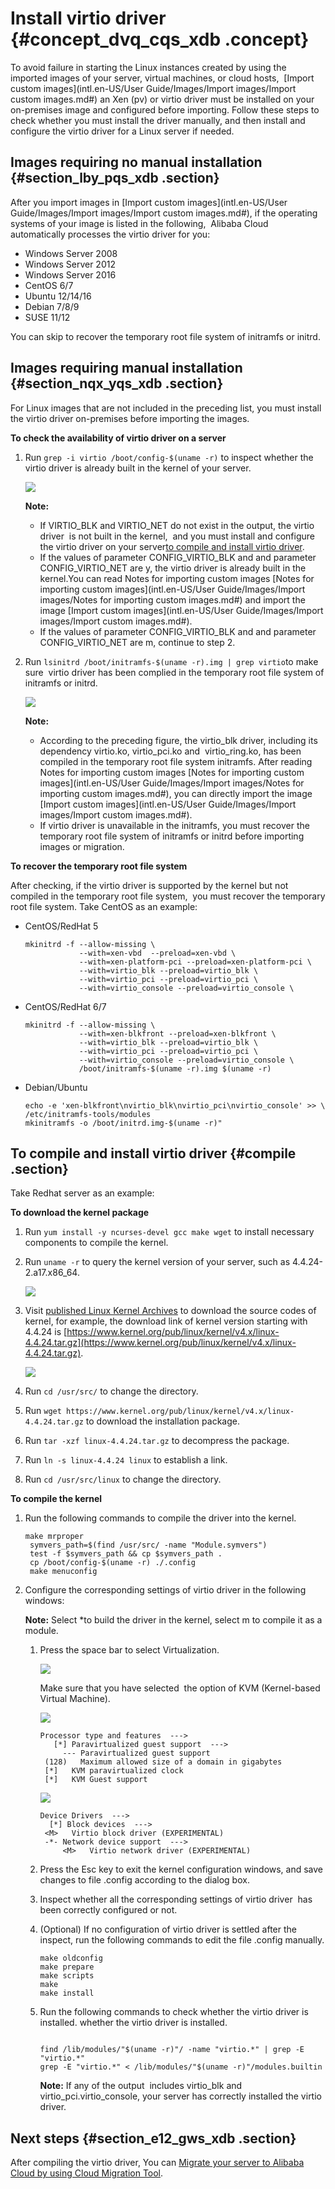 # Install virtio driver {#concept_dvq_cqs_xdb .concept}

To avoid failure in starting the Linux instances created by using the imported images of your server, virtual machines, or cloud hosts,  [Import custom images](intl.en-US/User Guide/Images/Import images/Import custom images.md#) an Xen \(pv\) or virtio driver must be installed on your on-premises image and configured before importing. Follow these steps to check whether you must install the driver manually, and then install and configure the virtio driver for a Linux server if needed.

## Images requiring no manual installation {#section_lby_pqs_xdb .section}

After you import images in [Import custom images](intl.en-US/User Guide/Images/Import images/Import custom images.md#), if the operating systems of your image is listed in the following,  Alibaba Cloud automatically processes the virtio driver for you:

-   Windows Server 2008
-   Windows Server 2012
-   Windows Server 2016
-   CentOS 6/7
-   Ubuntu 12/14/16
-   Debian 7/8/9
-   SUSE 11/12

You can skip to recover the temporary root file system of initramfs or initrd.

## Images requiring manual installation {#section_nqx_yqs_xdb .section}

For Linux images that are not included in the preceding list, you must install the virtio driver on-premises before importing the images.

**To check the availability of virtio driver on a server**

1.  Run `grep -i virtio /boot/config-$(uname -r)` to inspect whether the  virtio driver is already built in the kernel of your server.

    ![](http://static-aliyun-doc.oss-cn-hangzhou.aliyuncs.com/assets/img/9707/15371772624632_en-US.png)

    **Note:** 

    -   If VIRTIO\_BLK and VIRTIO\_NET do not exist in the output, the virtio driver  is not built in the kernel,  and you must install and configure the virtio driver on your server[to compile and install virtio driver](#compile).
    -   If the values of parameter CONFIG\_VIRTIO\_BLK and and parameter CONFIG\_VIRTIO\_NET are y, the virtio driver is already built in the kernel.You can read Notes for importing custom images [Notes for importing custom images](intl.en-US/User Guide/Images/Import images/Notes for importing custom images.md#) and import the image [Import custom images](intl.en-US/User Guide/Images/Import images/Import custom images.md#).
    -   If the values of parameter CONFIG\_VIRTIO\_BLK and and parameter CONFIG\_VIRTIO\_NET are m, continue to step 2.
2.  Run `lsinitrd /boot/initramfs-$(uname -r).img | grep virtio`to make sure  virtio driver has been complied in the temporary root file system of initramfs or initrd.

    ![](http://static-aliyun-doc.oss-cn-hangzhou.aliyuncs.com/assets/img/9707/15371772624633_en-US.png)

    **Note:** 

    -   According to the preceding figure, the virtio\_blk driver, including its dependency virtio.ko, virtio\_pci.ko and  virtio\_ring.ko, has been compiled in the temporary root file system initramfs. After reading Notes for importing custom images [Notes for importing custom images](intl.en-US/User Guide/Images/Import images/Notes for importing custom images.md#), you can directly import the image [Import custom images](intl.en-US/User Guide/Images/Import images/Import custom images.md#).
    -   If virtio driver is unavailable in the initramfs, you must recover the temporary root file system of initramfs or initrd before importing images or migration.

**To recover the temporary root file system**

After checking, if the virtio driver is supported by the kernel but not compiled in the temporary root file system,  you must recover the temporary root file system. Take CentOS as an example:

-   CentOS/RedHat 5

    ```
    mkinitrd -f --allow-missing \
                --with=xen-vbd  --preload=xen-vbd \
                --with=xen-platform-pci --preload=xen-platform-pci \
                --with=virtio_blk --preload=virtio_blk \
                --with=virtio_pci --preload=virtio_pci \
                --with=virtio_console --preload=virtio_console \
    ```

-   CentOS/RedHat 6/7

    ```
    mkinitrd -f --allow-missing \
                --with=xen-blkfront --preload=xen-blkfront \
                --with=virtio_blk --preload=virtio_blk \
                --with=virtio_pci --preload=virtio_pci \
                --with=virtio_console --preload=virtio_console \
                /boot/initramfs-$(uname -r).img $(uname -r)
    ```

-   Debian/Ubuntu

    ```
    echo -e 'xen-blkfront\nvirtio_blk\nvirtio_pci\nvirtio_console' >> \
    /etc/initramfs-tools/modules
    mkinitramfs -o /boot/initrd.img-$(uname -r)"
    ```


## To compile and install virtio driver {#compile .section}

Take Redhat server as an example:

**To download the kernel package**

1.  Run `yum install -y ncurses-devel gcc make wget` to install necessary components to compile the kernel.
2.  Run `uname -r` to query the kernel version of your server, such as 4.4.24-2.a17.x86\_64.

    ![](http://static-aliyun-doc.oss-cn-hangzhou.aliyuncs.com/assets/img/9707/15371772624634_en-US.png)

3.  Visit [published Linux Kernel Archives](https://www.kernel.org/pub/linux/kernel/) to download the source codes of kernel, for example, the download link of kernel version starting with 4.4.24 is [https://www.kernel.org/pub/linux/kernel/v4.x/linux-4.4.24.tar.gz](https://www.kernel.org/pub/linux/kernel/v4.x/linux-4.4.24.tar.gz).

    ![](http://static-aliyun-doc.oss-cn-hangzhou.aliyuncs.com/assets/img/9707/15371772624638_en-US.png)

4.  Run `cd /usr/src/` to change the directory.
5.  Run `wget https://www.kernel.org/pub/linux/kernel/v4.x/linux-4.4.24.tar.gz` to download the installation package.
6.  Run `tar -xzf linux-4.4.24.tar.gz` to decompress the package.
7.  Run `ln -s linux-4.4.24 linux` to establish a link.
8.  Run `cd /usr/src/linux` to change the directory.

**To compile the kernel**

1.  Run the following commands to compile the driver into the kernel.

    ```
    make mrproper
     symvers_path=$(find /usr/src/ -name "Module.symvers")
     test -f $symvers_path && cp $symvers_path .
     cp /boot/config-$(uname -r) ./.config
     make menuconfig
    ```

2.  Configure the corresponding settings of virtio driver in the following windows:

    **Note:** Select \*to build the driver in the kernel, select m to compile it as a module.

    1.  Press the space bar to select Virtualization.

        ![](http://static-aliyun-doc.oss-cn-hangzhou.aliyuncs.com/assets/img/9707/15371772624639_en-US.png)

        Make sure that you have selected  the option of KVM \(Kernel-based Virtual Machine\).

        ![](http://static-aliyun-doc.oss-cn-hangzhou.aliyuncs.com/assets/img/9707/15371772624640_en-US.png)

        ```
        Processor type and features  --->
           [*] Paravirtualized guest support  --->
             --- Paravirtualized guest support
         (128)   Maximum allowed size of a domain in gigabytes
         [*]   KVM paravirtualized clock
         [*]   KVM Guest support
        ```

        ![](http://static-aliyun-doc.oss-cn-hangzhou.aliyuncs.com/assets/img/9707/15371772624641_en-US.png)

        ```
        Device Drivers  --->
          [*] Block devices  --->
         <M>   Virtio block driver (EXPERIMENTAL)
         -*- Network device support  --->
             <M>   Virtio network driver (EXPERIMENTAL)
        ```

    2.  Press the Esc key to exit the kernel configuration windows, and save changes to file .config according to the dialog box.
    3.  Inspect whether all the corresponding settings of virtio driver  has been correctly configured or not.
    4.  \(Optional\) If no configuration of virtio driver is settled after the inspect, run the following commands to edit the file .config manually.

        ```
        make oldconfig
        make prepare
        make scripts
        make
        make install
        ```

    5.  Run the following commands to check whether the virtio driver is installed. whether the virtio driver is installed.

        ```
        
        find /lib/modules/"$(uname -r)"/ -name "virtio.*" | grep -E "virtio.*"
        grep -E "virtio.*" < /lib/modules/"$(uname -r)"/modules.builtin
        ```

        **Note:** If any of the output  includes virtio\_blk and virtio\_pci.virtio\_console, your server has correctly installed the virtio driver.


## Next steps {#section_e12_gws_xdb .section}

After compiling the virtio driver, You can [Migrate your server to Alibaba Cloud by using Cloud Migration Tool](https://www.alibabacloud.com/help/doc-detail/62394.htm).

